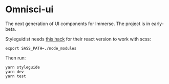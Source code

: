 # Omnisci-ui
The next generation of UI components for Immerse. The project is in early-beta.

Styleguidist needs [this hack](https://medium.com/@moog16/working-with-sass-create-react-app-v2-69c9629319b1) for their react version to work with scss:
```
export SASS_PATH=./node_modules
```

Then run:
```
yarn styleguide
yarn dev
yarn test
```